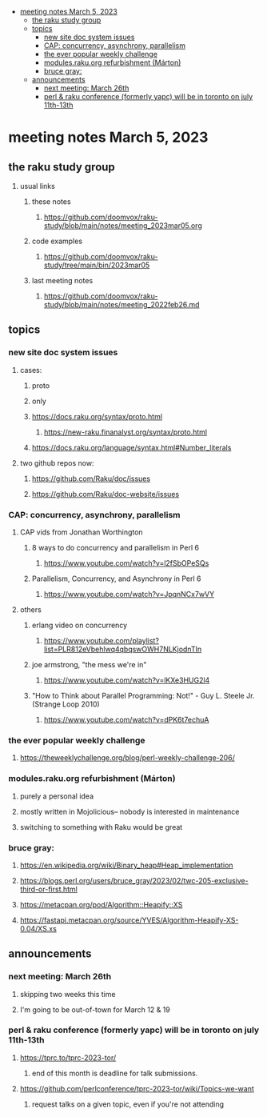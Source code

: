 - [meeting notes March 5, 2023](#org2064ab9)
  - [the raku study group](#orga05c136)
  - [topics](#org52856ce)
    - [new site doc system issues](#orgde28d2b)
    - [CAP: concurrency, asynchrony, parallelism](#org6ad2669)
    - [the ever popular weekly challenge](#org1f07f88)
    - [modules.raku.org refurbishment (Márton)](#org7e0c76b)
    - [bruce gray:](#org899186d)
  - [announcements](#orgef713e0)
    - [next meeting: March 26th](#orgce3708f)
    - [perl & raku conference (formerly yapc) will be in toronto on july 11th-13th](#orgabc18ba)


<a id="org2064ab9"></a>

# meeting notes March 5, 2023


<a id="orga05c136"></a>

## the raku study group

1.  usual links

    1.  these notes
    
        1.  <https://github.com/doomvox/raku-study/blob/main/notes/meeting_2023mar05.org>
    
    2.  code examples
    
        1.  <https://github.com/doomvox/raku-study/tree/main/bin/2023mar05>
    
    3.  last meeting notes
    
        1.  <https://github.com/doomvox/raku-study/blob/main/notes/meeting_2022feb26.md>


<a id="org52856ce"></a>

## topics


<a id="orgde28d2b"></a>

### new site doc system issues

1.  cases:

    1.  proto
    
    2.  only
    
    3.  <https://docs.raku.org/syntax/proto.html>
    
        1.  <https://new-raku.finanalyst.org/syntax/proto.html>
    
    4.  <https://docs.raku.org/language/syntax.html#Number_literals>

2.  two github repos now:

    1.  <https://github.com/Raku/doc/issues>
    
    2.  <https://github.com/Raku/doc-website/issues>


<a id="org6ad2669"></a>

### CAP: concurrency, asynchrony, parallelism

1.  CAP vids from Jonathan Worthington

    1.  8 ways to do concurrency and parallelism in Perl 6
    
        1.  <https://www.youtube.com/watch?v=l2fSbOPeSQs>
    
    2.  Parallelism, Concurrency, and Asynchrony in Perl 6
    
        1.  <https://www.youtube.com/watch?v=JpqnNCx7wVY>

2.  others

    1.  erlang video on concurrency
    
        1.  <https://www.youtube.com/playlist?list=PLR812eVbehlwq4qbqswOWH7NLKjodnTIn>
    
    2.  joe armstrong, "the mess we're in"
    
        1.  <https://www.youtube.com/watch?v=lKXe3HUG2l4>
    
    3.  "How to Think about Parallel Programming: Not!" - Guy L. Steele Jr. (Strange Loop 2010)
    
        1.  <https://www.youtube.com/watch?v=dPK6t7echuA>


<a id="org1f07f88"></a>

### the ever popular weekly challenge

1.  <https://theweeklychallenge.org/blog/perl-weekly-challenge-206/>


<a id="org7e0c76b"></a>

### modules.raku.org refurbishment (Márton)

1.  purely a personal idea

2.  mostly written in Mojolicious&#x2013; nobody is interested in maintenance

3.  switching to something with Raku would be great


<a id="org899186d"></a>

### bruce gray:

1.  <https://en.wikipedia.org/wiki/Binary_heap#Heap_implementation>

2.  <https://blogs.perl.org/users/bruce_gray/2023/02/twc-205-exclusive-third-or-first.html>

3.  <https://metacpan.org/pod/Algorithm::Heapify::XS>

4.  <https://fastapi.metacpan.org/source/YVES/Algorithm-Heapify-XS-0.04/XS.xs>


<a id="orgef713e0"></a>

## announcements


<a id="orgce3708f"></a>

### next meeting: March 26th

1.  skipping two weeks this time

2.  I'm going to be out-of-town for March 12 & 19


<a id="orgabc18ba"></a>

### perl & raku conference (formerly yapc) will be in toronto on july 11th-13th

1.  <https://tprc.to/tprc-2023-tor/>

    1.  end of this month is deadline for talk submissions.

2.  <https://github.com/perlconference/tprc-2023-tor/wiki/Topics-we-want>

    1.  request talks on a given topic, even if you're not attending
